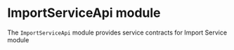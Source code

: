 # ImportServiceApi module

The `ImportServiceApi` module provides service contracts for Import Service module
